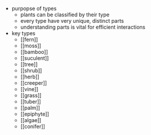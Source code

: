 - purpopse of types
	- plants can be classified by their type
	- every type have very unique, distinct parts
	- understanding parts is vital for efficient interactions
- key types
	- [[fern]]
	- [[moss]]
	- [[bamboo]]
	- [[suculent]]
	- [[tree]]
	- [[shrub]]
	- [[herb]]
	- [[creeper]]
	- [[vine]]
	- [[grass]]
	- [[tuber]]
	- [[palm]]
	- [[epiphyte]]
	- [[algae]]
	- [[conifer]]